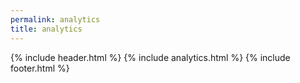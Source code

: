 ```yaml
---
permalink: analytics
title: analytics
---
```

{% include header.html %}
{% include analytics.html %}
{% include footer.html %}